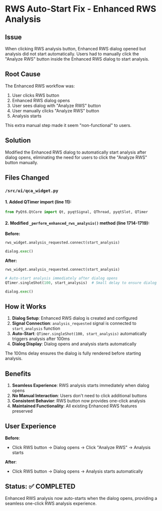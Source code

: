 # RWS Auto-Start Fix - Enhanced RWS Analysis

## Issue
When clicking RWS analysis button, Enhanced RWS dialog opened but analysis did not start automatically. Users had to manually click the "Analyze RWS" button inside the Enhanced RWS dialog to start analysis.

## Root Cause
The Enhanced RWS workflow was:
1. User clicks RWS button
2. Enhanced RWS dialog opens
3. User sees dialog with "Analyze RWS" button
4. User manually clicks "Analyze RWS" button 
5. Analysis starts

This extra manual step made it seem "non-functional" to users.

## Solution
Modified the Enhanced RWS dialog to automatically start analysis after dialog opens, eliminating the need for users to click the "Analyze RWS" button manually.

## Files Changed

### `/src/ui/qca_widget.py`

#### 1. Added QTimer import (line 11):
```python
from PyQt6.QtCore import Qt, pyqtSignal, QThread, pyqtSlot, QTimer
```

#### 2. Modified `_perform_enhanced_rws_analysis()` method (line 1714-1719):

**Before:**
```python
rws_widget.analysis_requested.connect(start_analysis)

dialog.exec()
```

**After:**
```python
rws_widget.analysis_requested.connect(start_analysis)

# Auto-start analysis immediately after dialog opens
QTimer.singleShot(100, start_analysis)  # Small delay to ensure dialog is fully loaded

dialog.exec()
```

## How it Works

1. **Dialog Setup**: Enhanced RWS dialog is created and configured
2. **Signal Connection**: `analysis_requested` signal is connected to `start_analysis` function
3. **Auto-Start**: `QTimer.singleShot(100, start_analysis)` automatically triggers analysis after 100ms
4. **Dialog Display**: Dialog opens and analysis starts automatically

The 100ms delay ensures the dialog is fully rendered before starting analysis.

## Benefits

1. **Seamless Experience**: RWS analysis starts immediately when dialog opens
2. **No Manual Interaction**: Users don't need to click additional buttons  
3. **Consistent Behavior**: RWS button now provides one-click analysis
4. **Maintained Functionality**: All existing Enhanced RWS features preserved

## User Experience

**Before**: 
- Click RWS button → Dialog opens → Click "Analyze RWS" → Analysis starts

**After**:
- Click RWS button → Dialog opens → Analysis starts automatically

## Status: ✅ COMPLETED

Enhanced RWS analysis now auto-starts when the dialog opens, providing a seamless one-click RWS analysis experience.